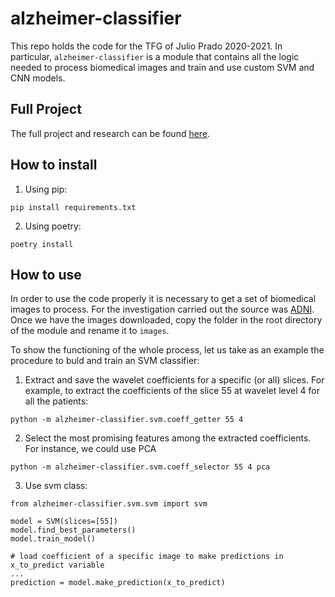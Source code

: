 # alzheimer-classifier
This repo holds the code for the TFG of Julio Prado 2020-2021. In particular, `alzheimer-classifier` is a module
that contains all the logic needed to process biomedical images and train and use custom SVM and CNN models.

## Full Project

The full project and research can be found [here](https://github.com/juliopradom/alzheimer-classifier/blob/master/TFG_Julio_Prado.pdf).

## How to install
1. Using pip:
```
pip install requirements.txt
```

2. Using poetry:
```
poetry install
```
## How to use

In order to use the code properly it is necessary to get a set of biomedical images to process. For the investigation
carried out the source was [ADNI](http://adni.loni.usc.edu/). Once we have the images downloaded, copy the folder
in the root directory of the module and rename it to `images`. 

To show the functioning of the whole process, let us take as an example the procedure to buld and train an SVM classifier:
1. Extract and save the wavelet coefficients for a specific (or all) slices. For example, to extract the coefficients of the slice
55 at wavelet level 4 for all the patients:
```
python -m alzheimer-classifier.svm.coeff_getter 55 4
```
2. Select the most promising features among the extracted coefficients. For instance, we could use PCA
```
python -m alzheimer-classifier.svm.coeff_selector 55 4 pca
```
3. Use svm class:
```
from alzheimer-classifier.svm.svm import svm

model = SVM(slices=[55])
model.find_best_parameters()
model.train_model()

# load coefficient of a specific image to make predictions in x_to_predict variable
...
prediction = model.make_prediction(x_to_predict)
```


